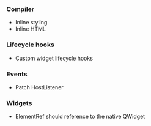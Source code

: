 
### Compiler
* Inline styling
* Inline HTML

### Lifecycle hooks
* Custom widget lifecycle hooks

### Events
* Patch HostListener

### Widgets
* ElementRef should reference to the native QWidget